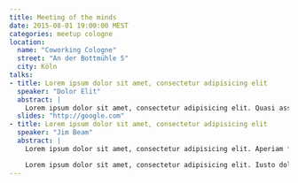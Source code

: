 ```yaml
---
title: Meeting of the minds
date: 2015-08-01 19:00:00 MEST
categories: meetup cologne
location:
  name: "Coworking Cologne"
  street: "An der Bottmühle 5"
  city: Köln
talks:
- title: Lorem ipsum dolor sit amet, consectetur adipisicing elit
  speaker: "Dolor Elit"
  abstract: |
    Lorem ipsum dolor sit amet, consectetur adipisicing elit. Quasi assumenda culpa molestias, qui neque, voluptas, optio est eligendi explicabo voluptatum voluptatibus fuga mollitia quaerat magni. Blanditiis possimus nihil soluta, natus.
  slides: "http://google.com"
- title: Lorem ipsum dolor sit amet, consectetur adipisicing elit
  speaker: "Jim Beam"
  abstract: |
    Lorem ipsum dolor sit amet, consectetur adipisicing elit. Aperiam facilis incidunt et facere corporis voluptates illo eaque illum enim autem a, magni officia nemo ipsa totam, labore ratione? Molestias, veritatis.

    Lorem ipsum dolor sit amet, consectetur adipisicing elit. Iusto dolorem molestias vel excepturi quasi, eius tempore eveniet quisquam, perspiciatis earum animi, ab ratione voluptatem tenetur optio fugit maxime tempora numquam!
---
```

